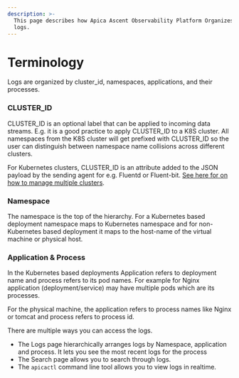 ```yaml
---
description: >-
  This page describes how Apica Ascent Observability Platform Organizes the
  logs.
---
```


# Terminology

Logs are organized by cluster\_id, namespaces, applications, and their processes.

### CLUSTER\_ID

CLUSTER\_ID is an optional label that can be applied to incoming data streams. E.g. it is a good practice to apply CLUSTER\_ID to a K8S cluster. All namespaces from the K8S cluster will get prefixed with CLUSTER\_ID so the user can distinguish between namespace name collisions across different clusters.

For Kubernetes clusters, CLUSTER\_ID is an attribute added to the JSON payload by the sending agent for e.g. Fluentd or Fluent-bit. [See here for on how to manage multiple clusters](../../integrations/list-of-integrations/fluent-bit/#managing-multiple-k8s-clusters-in-a-single-logiq-instance).

### Namespace

The namespace is the top of the hierarchy. For a Kubernetes based deployment namespace maps to Kubernetes namespace and for non-Kubernetes based deployment it maps to the host-name of the virtual machine or physical host.

### Application & Process

In the Kubernetes based deployments Application refers to deployment name and process refers to its pod names. For example for Nginx application (deployment/service) may have multiple pods which are its processes.

For the physical machine, the application refers to process names like Nginx or tomcat and process refers to process id.

There are multiple ways you can access the logs.

* The Logs page hierarchically arranges logs by Namespace, application and process. It lets you see the most recent logs for the process
* The Search page allows you to search through logs.
* The `apicactl` command line tool allows you to view logs in realtime.
